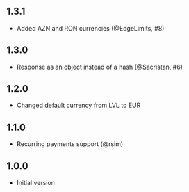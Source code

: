 ## 1.3.1

*   Added AZN and RON currencies (@EdgeLimits, #8)

## 1.3.0

*   Response as an object instead of a hash (@Sacristan, #6)

## 1.2.0

*   Changed default currency from LVL to EUR

## 1.1.0

*   Recurring payments support (@rsim)

## 1.0.0

*   Initial version

